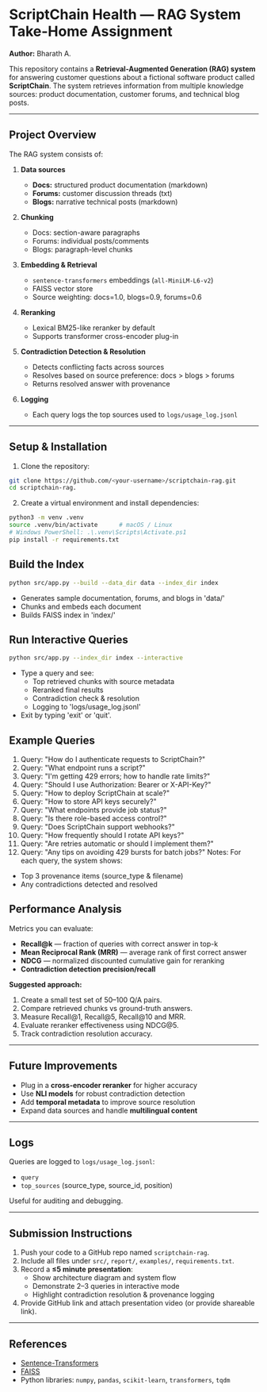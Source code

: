 # ScriptChain Health — RAG System Take-Home Assignment

**Author:** Bharath A.  

This repository contains a **Retrieval-Augmented Generation (RAG) system** for answering customer questions about a fictional software product called **ScriptChain**. The system retrieves information from multiple knowledge sources: product documentation, customer forums, and technical blog posts.  

---

## Project Overview

The RAG system consists of:

1. **Data sources**
   - **Docs:** structured product documentation (markdown)
   - **Forums:** customer discussion threads (txt)
   - **Blogs:** narrative technical posts (markdown)

2. **Chunking**
   - Docs: section-aware paragraphs
   - Forums: individual posts/comments
   - Blogs: paragraph-level chunks

3. **Embedding & Retrieval**
   - `sentence-transformers` embeddings (`all-MiniLM-L6-v2`)
   - FAISS vector store
   - Source weighting: docs=1.0, blogs=0.9, forums=0.6

4. **Reranking**
   - Lexical BM25-like reranker by default
   - Supports transformer cross-encoder plug-in

5. **Contradiction Detection & Resolution**
   - Detects conflicting facts across sources
   - Resolves based on source preference: docs > blogs > forums
   - Returns resolved answer with provenance

6. **Logging**
   - Each query logs the top sources used to `logs/usage_log.jsonl`

---

## Setup & Installation

1. Clone the repository:

```bash
git clone https://github.com/<your-username>/scriptchain-rag.git
cd scriptchain-rag.
```

2. Create a virtual environment and install dependencies:

```bash
python3 -m venv .venv
source .venv/bin/activate      # macOS / Linux
# Windows PowerShell: .\.venv\Scripts\Activate.ps1
pip install -r requirements.txt
```

## Build the Index

```bash
python src/app.py --build --data_dir data --index_dir index
```
- Generates sample documentation, forums, and blogs in 'data/'
- Chunks and embeds each document
- Builds FAISS index in 'index/'

## Run Interactive Queries

```bash
python src/app.py --index_dir index --interactive
```

- Type a query and see:
   - Top retrieved chunks with source metadata
   - Reranked final results
   - Contradiction check & resolution
   - Logging to 'logs/usage_log.jsonl'
- Exit by typing 'exit' or 'quit'.

## Example Queries

1. Query: "How do I authenticate requests to ScriptChain?"
2. Query: "What endpoint runs a script?"
3. Query: "I'm getting 429 errors; how to handle rate limits?"
4. Query: "Should I use Authorization: Bearer or X-API-Key?"
5. Query: "How to deploy ScriptChain at scale?"
6. Query: "How to store API keys securely?"
7. Query: "What endpoints provide job status?"
8. Query: "Is there role-based access control?"
9. Query: "Does ScriptChain support webhooks?"
10. Query: "How frequently should I rotate API keys?"
11. Query: "Are retries automatic or should I implement them?"
12. Query: "Any tips on avoiding 429 bursts for batch jobs?"
Notes: For each query, the system shows:
- Top 3 provenance items (source_type & filename)
- Any contradictions detected and resolved

## Performance Analysis

Metrics you can evaluate:

- **Recall@k** — fraction of queries with correct answer in top-k
- **Mean Reciprocal Rank (MRR)** — average rank of first correct answer
- **NDCG** — normalized discounted cumulative gain for reranking
- **Contradiction detection precision/recall**

**Suggested approach:**

1. Create a small test set of 50–100 Q/A pairs.  
2. Compare retrieved chunks vs ground-truth answers.  
3. Measure Recall@1, Recall@5, Recall@10 and MRR.  
4. Evaluate reranker effectiveness using NDCG@5.  
5. Track contradiction resolution accuracy.  

---

## Future Improvements

- Plug in a **cross-encoder reranker** for higher accuracy  
- Use **NLI models** for robust contradiction detection  
- Add **temporal metadata** to improve source resolution  
- Expand data sources and handle **multilingual content**  

---

## Logs

Queries are logged to `logs/usage_log.jsonl`:

- `query`  
- `top_sources` (source_type, source_id, position)  

Useful for auditing and debugging.

---

## Submission Instructions

1. Push your code to a GitHub repo named `scriptchain-rag`.  
2. Include all files under `src/`, `report/`, `examples/`, `requirements.txt`.  
3. Record a **≤5 minute presentation**:  
   - Show architecture diagram and system flow  
   - Demonstrate 2–3 queries in interactive mode  
   - Highlight contradiction resolution & provenance logging  
4. Provide GitHub link and attach presentation video (or provide shareable link).  

---

## References

- [Sentence-Transformers](https://www.sbert.net/)  
- [FAISS](https://github.com/facebookresearch/faiss)  
- Python libraries: `numpy`, `pandas`, `scikit-learn`, `transformers`, `tqdm`

